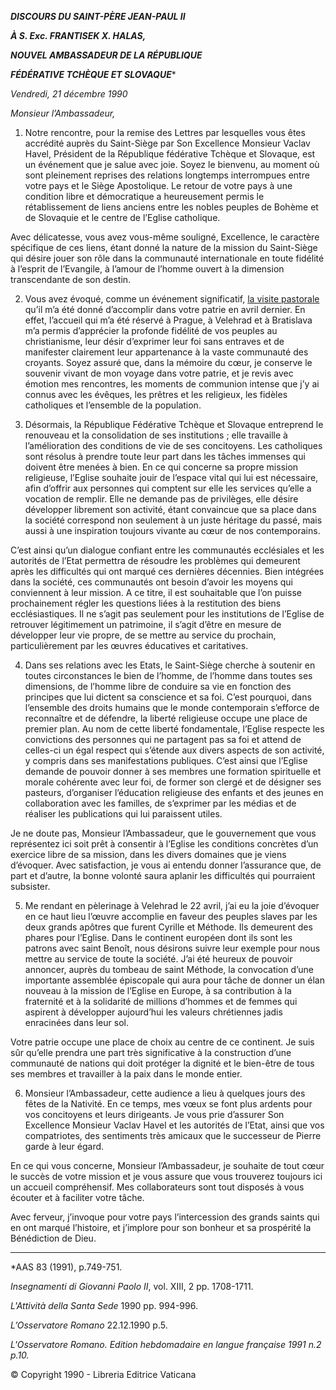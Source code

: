 ***DISCOURS DU SAINT-PÈRE JEAN-PAUL II***

***À S. Exc. FRANTISEK X. HALAS,***

***NOUVEL AMBASSADEUR DE LA RÉPUBLIQUE***

***FÉDÉRATIVE TCHÈQUE ET SLOVAQUE****

*Vendredi, 21 décembre 1990*

*Monsieur l’Ambassadeur,*

1. Notre rencontre, pour la remise des Lettres par lesquelles vous êtes accrédité auprès du Saint-Siège par Son Excellence Monsieur Vaclav Havel, Président de la République fédérative Tchèque et Slovaque, est un événement que je salue avec joie. Soyez le bienvenu, au moment où sont pleinement reprises des relations longtemps interrompues entre votre pays et le Siège Apostolique. Le retour de votre pays à une condition libre et démocratique a heureusement permis le rétablissement de liens anciens entre les nobles peuples de Bohème et de Slovaquie et le centre de l’Eglise catholique.

Avec délicatesse, vous avez vous-même souligné, Excellence, le caractère spécifique de ces liens, étant donné la nature de la mission du Saint-Siège qui désire jouer son rôle dans la communauté internationale en toute fidélité à l’esprit de l’Evangile, à l’amour de l’homme ouvert à la dimension transcendante de son destin.

2. Vous avez évoqué, comme un événement significatif, [la visite pastorale](http://www.vatican.va/holy_father/john_paul_ii/travels/sub_index1990/trav_cecoslovacchia_fr.htm) qu’il m’a été donné d’accomplir dans votre patrie en avril dernier. En effet, l’accueil qui m’a été réservé à Prague, à Velehrad et à Bratislava m’a permis d’apprécier la profonde fidélité de vos peuples au christianisme, leur désir d’exprimer leur foi sans entraves et de manifester clairement leur appartenance à la vaste communauté des croyants. Soyez assuré que, dans la mémoire du cœur, je conserve le souvenir vivant de mon voyage dans votre patrie, et je revis avec émotion mes rencontres, les moments de communion intense que j’y ai connus avec les évêques, les prêtres et les religieux, les fidèles catholiques et l’ensemble de la population.

3. Désormais, la République Fédérative Tchèque et Slovaque entreprend le renouveau et la consolidation de ses institutions ; elle travaille à l’amélioration des conditions de vie de ses concitoyens. Les catholiques sont résolus à prendre toute leur part dans les tâches immenses qui doivent être menées à bien. En ce qui concerne sa propre mission religieuse, l’Eglise souhaite jouir de l’espace vital qui lui est nécessaire, afin d’offrir aux personnes qui comptent sur elle les services qu’elle a vocation de remplir. Elle ne demande pas de privilèges, elle désire développer librement son activité, étant convaincue que sa place dans la société correspond non seulement à un juste héritage du passé, mais aussi à une inspiration toujours vivante au cœur de nos contemporains.

C’est ainsi qu’un dialogue confiant entre les communautés ecclésiales et les autorités de l’Etat permettra de résoudre les problèmes qui demeurent après les difficultés qui ont marqué ces dernières décennies. Bien intégrées dans la société, ces communautés ont besoin d’avoir les moyens qui conviennent à leur mission. A ce titre, il est souhaitable que l’on puisse prochainement régler les questions liées à la restitution des biens ecclésiastiques. Il ne s’agit pas seulement pour les institutions de l’Eglise de retrouver légitimement un patrimoine, il s’agit d’être en mesure de développer leur vie propre, de se mettre au service du prochain, particulièrement par les œuvres éducatives et caritatives.

4. Dans ses relations avec les Etats, le Saint-Siège cherche à soutenir en toutes circonstances le bien de l’homme, de l’homme dans toutes ses dimensions, de l’homme libre de conduire sa vie en fonction des principes que lui dictent sa conscience et sa foi. C’est pourquoi, dans l’ensemble des droits humains que le monde contemporain s’efforce de reconnaître et de défendre, la liberté religieuse occupe une place de premier plan. Au nom de cette liberté fondamentale, l’Eglise respecte les convictions des personnes qui ne partagent pas sa foi et attend de celles-ci un égal respect qui s’étende aux divers aspects de son activité, y compris dans ses manifestations publiques. C’est ainsi que l’Eglise demande de pouvoir donner à ses membres une formation spirituelle et morale cohérente avec leur foi, de former son clergé et de désigner ses pasteurs, d’organiser l’éducation religieuse des enfants et des jeunes en collaboration avec les familles, de s’exprimer par les médias et de réaliser les publications qui lui paraissent utiles.

Je ne doute pas, Monsieur l’Ambassadeur, que le gouvernement que vous représentez ici soit prêt à consentir à l’Eglise les conditions concrètes d’un exercice libre de sa mission, dans les divers domaines que je viens d’évoquer. Avec satisfaction, je vous ai entendu donner l’assurance que, de part et d’autre, la bonne volonté saura aplanir les difficultés qui pourraient subsister.

5. Me rendant en pèlerinage à Velehrad le 22 avril, j’ai eu la joie d’évoquer en ce haut lieu l’œuvre accomplie en faveur des peuples slaves par les deux grands apôtres que furent Cyrille et Méthode. Ils demeurent des phares pour l’Eglise. Dans le continent européen dont ils sont les patrons avec saint Benoît, nous désirons suivre leur exemple pour nous mettre au service de toute la société. J’ai été heureux de pouvoir annoncer, auprès du tombeau de saint Méthode, la convocation d’une importante assemblée épiscopale qui aura pour tâche de donner un élan nouveau à la mission de l’Eglise en Europe, à sa contribution à la fraternité et à la solidarité de millions d’hommes et de femmes qui aspirent à développer aujourd’hui les valeurs chrétiennes jadis enracinées dans leur sol.

Votre patrie occupe une place de choix au centre de ce continent. Je suis sûr qu’elle prendra une part très significative à la construction d’une communauté de nations qui doit protéger la dignité et le bien-être de tous ses membres et travailler à la paix dans le monde entier.

6. Monsieur l’Ambassadeur, cette audience a lieu à quelques jours des fêtes de la Nativité. En ce temps, mes vœux se font plus ardents pour vos concitoyens et leurs dirigeants. Je vous prie d’assurer Son Excellence Monsieur Vaclav Havel et les autorités de l’Etat, ainsi que vos compatriotes, des sentiments très amicaux que le successeur de Pierre garde à leur égard.

En ce qui vous concerne, Monsieur l’Ambassadeur, je souhaite de tout cœur le succès de votre mission et je vous assure que vous trouverez toujours ici un accueil compréhensif. Mes collaborateurs sont tout disposés à vous écouter et à faciliter votre tâche.

Avec ferveur, j’invoque pour votre pays l’intercession des grands saints qui en ont marqué l’histoire, et j’implore pour son bonheur et sa prospérité la Bénédiction de Dieu.

* * *

*AAS 83 (1991), p.749-751.

*Insegnamenti di Giovanni Paolo II*, vol. XIII, 2 pp. 1708-1711.

*L'Attività della Santa Sede* 1990 pp. 994-996.

*L’Osservatore Romano* 22.12.1990 p.5.

*L'Osservatore Romano. Edition hebdomadaire en langue française 1991 n.2 p.10.*

© Copyright 1990 - Libreria Editrice Vaticana